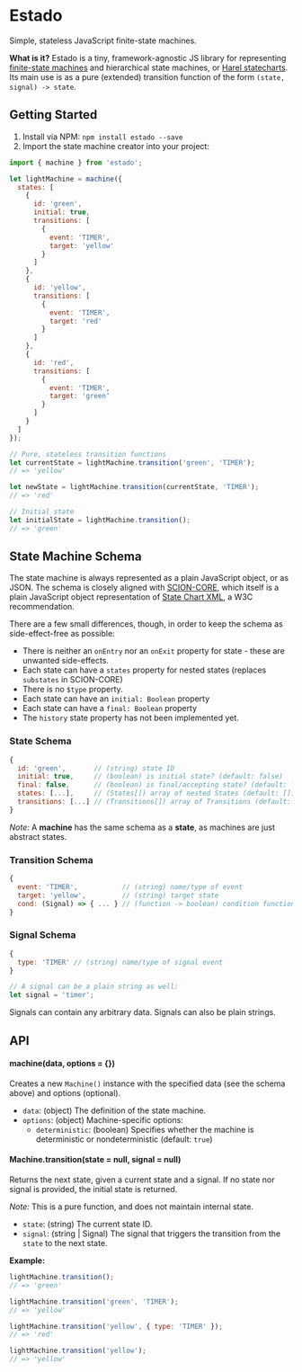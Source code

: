 # Estado
Simple, stateless JavaScript finite-state machines.

**What is it?** Estado is a tiny, framework-agnostic JS library for representing [finite-state machines](https://en.wikipedia.org/wiki/Finite-state_machine) and hierarchical state machines, or [Harel statecharts](https://en.wikipedia.org/wiki/State_diagram#Harel_statechart). Its main use is as a pure (extended) transition function of the form `(state, signal) -> state`.

## Getting Started
1. Install via NPM: `npm install estado --save`
2. Import the state machine creator into your project:

```js
import { machine } from 'estado';

let lightMachine = machine({
  states: [
    {
      id: 'green',
      initial: true,
      transitions: [
        {
          event: 'TIMER',
          target: 'yellow'
        }
      ]
    },
    {
      id: 'yellow',
      transitions: [
        {
          event: 'TIMER',
          target: 'red'
        }
      ]
    },
    {
      id: 'red',
      transitions: [
        {
          event: 'TIMER',
          target: 'green'
        }
      ]
    }
  ]
});

// Pure, stateless transition functions
let currentState = lightMachine.transition('green', 'TIMER');
// => 'yellow'

let newState = lightMachine.transition(currentState, 'TIMER');
// => 'red'

// Initial state
let initialState = lightMachine.transition();
// => 'green'
```

## State Machine Schema
The state machine is always represented as a plain JavaScript object, or as JSON. The schema is closely aligned with [SCION-CORE](https://github.com/jbeard4/SCION-CORE#statecharts-model-schema), which itself is a plain JavaScript object representation of [State Chart XML](http://www.w3.org/TR/scxml/), a W3C recommendation.

There are a few small differences, though, in order to keep the schema as side-effect-free as possible:

- There is neither an `onEntry` nor an `onExit` property for state - these are unwanted side-effects.
- Each state can have a `states` property for nested states (replaces `substates` in SCION-CORE)
- There is no `$type` property.
- Each state can have an `initial: Boolean` property
- Each state can have a `final: Boolean` property
- The `history` state property has not been implemented yet.

### State Schema
```js
{
  id: 'green',       // (string) state ID
  initial: true,     // (boolean) is initial state? (default: false)
  final: false,      // (boolean) is final/accepting state? (default: false)
  states: [...],     // (States[]) array of nested States (default: [])
  transitions: [...] // (Transitions[]) array of Transitions (default: [])
}
```

_Note:_ A **machine** has the same schema as a **state**, as machines are just abstract states.

### Transition Schema
```js
{
  event: 'TIMER',           // (string) name/type of event
  target: 'yellow',         // (string) target state
  cond: (Signal) => { ... } // (function -> boolean) condition function (default: () => true)
}
```

### Signal Schema
```js
{
  type: 'TIMER' // (string) name/type of signal event
}

// A signal can be a plain string as well:
let signal = 'timer';
```

Signals can contain any arbitrary data. Signals can also be plain strings.

## API

#### machine(data, options = {})
Creates a new `Machine()` instance with the specified data (see the schema above) and options (optional).

- `data`: (object) The definition of the state machine.
- `options`: (object) Machine-specific options:
  - `deterministic`: (boolean) Specifies whether the machine is deterministic or nondeterministic (default: `true`)

#### Machine.transition(state = null, signal = null)
Returns the next state, given a current state and a signal. If no state nor signal is provided, the initial state is returned.

_Note:_ This is a pure function, and does not maintain internal state.

- `state`: (string) The current state ID.
- `signal`: (string | Signal) The signal that triggers the transition from the `state` to the next state.

**Example:**
```js
lightMachine.transition();
// => 'green'

lightMachine.transition('green', 'TIMER');
// => 'yellow'

lightMachine.transition('yellow', { type: 'TIMER' });
// => 'red'

lightMachine.transition('yellow');
// => 'yellow'
```
